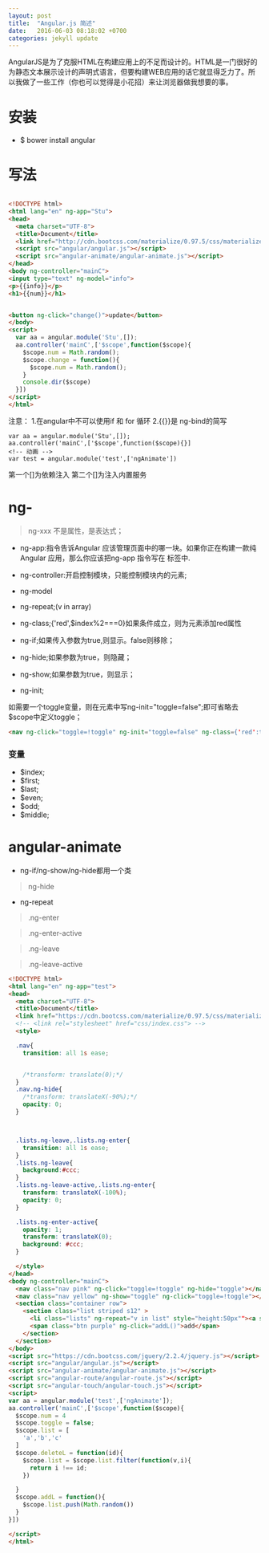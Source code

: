 ```yaml
---
layout: post
title:  "Angular.js 简述"
date:   2016-06-03 08:18:02 +0700
categories: jekyll update
---
```



AngularJS是为了克服HTML在构建应用上的不足而设计的。HTML是一门很好的为静态文本展示设计的声明式语言，但要构建WEB应用的话它就显得乏力了。所以我做了一些工作（你也可以觉得是小花招）来让浏览器做我想要的事。


# 安装

* $ bower install angular

# 写法

```html

<!DOCTYPE html>
<html lang="en" ng-app="Stu">
<head>
  <meta charset="UTF-8">
  <title>Document</title>
  <link href="http://cdn.bootcss.com/materialize/0.97.5/css/materialize.css" rel="stylesheet">
  <script src="angular/angular.js"></script>
  <script src="angular-animate/angular-animate.js"></script>
</head>
<body ng-controller="mainC">
<input type="text" ng-model="info">
<p>{{info}}</p>
<h1>{{num}}</h1>


<button ng-click="change()">update</button>
</body>
<script>
  var aa = angular.module('Stu',[]);
  aa.controller('mainC',['$scope',function($scope){
    $scope.num = Math.random();
    $scope.change = function(){
      $scope.num = Math.random();
    }
    console.dir($scope)
  }])
</script>
</html>


```



注意：
1.在angular中不可以使用if 和 for 循环
2.{{}}是 ng-bind的简写



```javaascript
var aa = angular.module('Stu',[]);
aa.controller('mainC',['$scope',function($scope){}]
<!-- 动画 -->
var test = angular.module('test',['ngAnimate'])

```



第一个[]为依赖注入
第二个[]为注入内置服务

# ng-

> ng-xxx 不是属性，是表达式；

* ng-app:指令告诉Angular 应该管理页面中的哪一块。如果你正在构建一款纯Angular 应用，那么你应该把ng-app 指令写在<html> 标签中.
* ng-controller:开启控制模块，只能控制模块内的元素;
* ng-model

* ng-repeat;(v in array)
* ng-class;{'red',$index%2===0}如果条件成立，则为元素添加red属性
* ng-if;如果传入参数为true,则显示。false则移除；
* ng-hide;如果参数为true，则隐藏；
* ng-show;如果参数为true，则显示；

* ng-init;

如需要一个toggle变量，则在元素中写ng-init="toggle=false";即可省略去$scope中定义toggle；
```html
<nav ng-click="toggle=!toggle" ng-init="toggle=false" ng-class={'red':toggle}>
```

### 变量

* $index;
* $first;
* $last;
* $even;
* $odd;
* $middle;


# angular-animate

* ng-if/ng-show/ng-hide都用一个类

>ng-hide


* ng-repeat

> .ng-enter

>.ng-enter-active

>.ng-leave

>.ng-leave-active


```html
<!DOCTYPE html>
<html lang="en" ng-app="test">
<head>
  <meta charset="UTF-8">
  <title>Document</title>
  <link href="https://cdn.bootcss.com/materialize/0.97.5/css/materialize.css" rel="stylesheet">
  <!-- <link rel="stylesheet" href="css/index.css"> -->
  <style>

  .nav{
    transition: all 1s ease;


    /*transform: translate(0);*/
  }
  .nav.ng-hide{
    /*transform: translateX(-90%);*/
    opacity: 0;
  }



  .lists.ng-leave,.lists.ng-enter{
    transition: all 1s ease;
  }
  .lists.ng-leave{
    background:#ccc;
  }
  .lists.ng-leave-active,.lists.ng-enter{
    transform: translateX(-100%);
    opacity: 0;
  }

  .lists.ng-enter-active{
    opacity: 1;
    transform: translateX(0);
    background: #ccc;
  }

  </style>
</head>
<body ng-controller="mainC">
  <nav class="nav pink" ng-click="toggle=!toggle" ng-hide="toggle"></nav>
  <nav class="nav yellow" ng-show="toggle" ng-click="toggle=!toggle"></nav>
  <section class="container row">
    <section class="list striped s12" >
      <li class="lists" ng-repeat="v in list" style="height:50px""><a style="margin-right:100px;margin-bottom:30px;">{{v}}</a><a class="btn right" ng-click="deleteL($index)">X</a></li>
      <span class="btn purple" ng-click="addL()">add</span>
    </section>
  </section>
</body>
<script src="https://cdn.bootcss.com/jquery/2.2.4/jquery.js"></script>
<script src="angular/angular.js"></script>
<script src="angular-animate/angular-animate.js"></script>
<script src="angular-route/angular-route.js"></script>
<script src="angular-touch/angular-touch.js"></script>
<script>
var aa = angular.module('test',['ngAnimate']);
aa.controller('mainC',['$scope',function($scope){
  $scope.num = 4
  $scope.toggle = false;
  $scope.list = [
    'a','b','c'
  ]
  $scope.deleteL = function(id){
    $scope.list = $scope.list.filter(function(v,i){
      return i !== id;
    })

  }
  $scope.addL = function(){
    $scope.list.push(Math.random())
  }
}])

</script>
</html>



```
